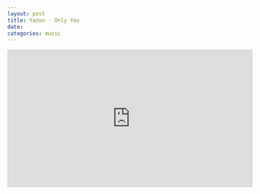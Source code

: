 ```yaml
---
layout: post
title: Yazoo - Only You
date: 
categories: music
---
```


<div class="youtube-embed-container">
	<iframe width="560" height="315" src="https://www.youtube.com/embed/mO7WAzycJC4" title="YouTube video player" frameborder="0" allow="accelerometer; autoplay; clipboard-write; encrypted-media; gyroscope; picture-in-picture" allowfullscreen></iframe>
</div>


